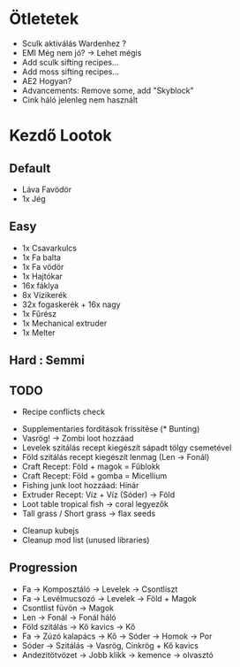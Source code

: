 # Ötletetek

- Sculk aktiválás Wardenhez ?
- EMI Még nem jó? -> Lehet mégis
- Add sculk sifting recipes...
- Add moss sifting recipes...
- AE2 Hogyan?
- Advancements: Remove some, add "Skyblock"
- Cink háló jelenleg nem használt

# Kezdő Lootok

## Default
 - Láva Favödör
 - 1x Jég

## Easy
 - 1x Csavarkulcs
 - 1x Fa balta
 - 1x Fa vödör
 - 1x Hajtókar
 - 16x fáklya
 - 8x Vízikerék
 - 32x fogaskerék + 16x nagy
 - 1x Fűrész
 - 1x Mechanical extruder
 - 1x Melter

## Hard : Semmi

## TODO
- Recipe conflicts check
+ Supplementaries fordítások frissítése (* Bunting)
+ Vasrög! -> Zombi loot hozzáad
+ Levelek szitálás recept kiegészít sápadt tölgy csemetével
+ Föld szitálás recept kiegészít lenmag (Len -> Fonál)
+ Craft Recept: Föld + magok = Fűblokk
+ Craft Recept: Föld + gomba = Micellium
+ Fishing junk loot hozzáad: Hínár
+ Extruder Recept: Víz + Víz (Sóder) -> Föld
+ Loot table tropical fish -> coral legyezők
+ Tall grass / Short grass -> flax seeds
- Cleanup kubejs
- Cleanup mod list (unused libraries)

## Progression
- Fa -> Komposztáló -> Levelek -> Csontliszt
- Fa -> Levélmucsozó -> Levelek -> Föld + Magok
- Csontlist füvön -> Magok
- Len -> Fonál -> Fonál háló
- Föld szitálás -> Kő kavics -> Kő
- Fa -> Zúzó kalapács -> Kő -> Sóder -> Homok -> Por
- Sóder -> Szitálás -> Vasrög, Cinkrög + Kő kavics
- Andezitötvözet -> Jobb klikk -> kemence -> olvasztó
